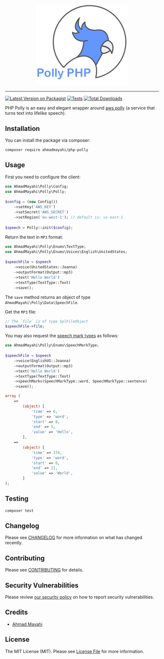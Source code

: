 
<div align="center">
  <img style="width:300px" src="art/logo.png" alt="PHP Google Vision" />
</div>

<hr>

[![Latest Version on Packagist](https://img.shields.io/packagist/v/ahmadmayahi/php-polly.svg?style=flat-square)](https://packagist.org/packages/ahmadmayahi/php-polly)
[![Tests](https://github.com/ahmadmayahi/php-polly/actions/workflows/run-tests.yml/badge.svg?branch=main&style=flat-square)](https://github.com/ahmadmayahi/php-polly/actions/workflows/run-tests.yml)
[![Total Downloads](https://img.shields.io/packagist/dt/ahmadmayahi/php-polly.svg?style=flat-square)](https://packagist.org/packages/ahmadmayahi/php-polly)

PHP Polly is an easy and elegant wrapper around [aws polly](https://aws.amazon.com/polly/) (a service that turns text into lifelike speech).

## Installation

You can install the package via composer:

```bash
composer require ahmadmayahi/php-polly
```

## Usage

First you need to configure the client:

```php
use AhmadMayahi\Polly\Config;
use AhmadMayahi\Polly\Polly;

$config = (new Config())
    ->setKey('AWS_KEY')
    ->setSecret('AWS_SECRET')
    ->setRegion('eu-west-1'); // default is: us-east-1

$speech = Polly::init($config);

```

Return the text in `MP3` format:

```php
use AhmadMayahi\Polly\Enums\TextType;
use AhmadMayahi\Polly\Enums\Voices\English\UnitedStates;

$speechFile = $speech
    ->voice(UnitedStates::Joanna)
    ->outputFormat(Output::mp3)
    ->text('Hello World')
    ->textType(TextType::Text)
    ->save();
```

The `save` method returns an object of type `AhmadMayahi\Polly\Data\SpeechFile`.

Get the `MP3` file:

```php
// The `file` is of type SplFileObject
$speechFile->file;
```

You may also request the [speech mark types](https://docs.aws.amazon.com/polly/latest/dg/speechmarks.html) as follows:
```php
use AhmadMayahi\Polly\Enums\SpeechMarkType;

$speechFile = $speech
    ->voice(EnglishUS::Joanna)
    ->outputFormat(Output::mp3)
    ->text('Hello World')
    ->textType(TextType::Text)
    ->speechMarks(SpeechMarkType::word, SpeechMarkType::sentence)
    ->save();
```

```php
array (
    =>
        (object) [
            'time' => 6,
            'type' => 'word',
            'start' => 0,
            'end' => 5,
            'value' => 'Hello',
        ],
    =>
        (object) [
            'time' => 374,
            'type' => 'word',
            'start' => 6,
            'end' => 11,
            'value' => 'World',
        ]
);
```


## Testing

```bash
composer test
```

## Changelog

Please see [CHANGELOG](CHANGELOG.md) for more information on what has changed recently.

## Contributing

Please see [CONTRIBUTING](.github/CONTRIBUTING.md) for details.

## Security Vulnerabilities

Please review [our security policy](.github/SECURITY.md) on how to report security vulnerabilities.

## Credits

- [Ahmad Mayahi](https://github.com/ahmadmayahi)

## License

The MIT License (MIT). Please see [License File](LICENSE.md) for more information.
